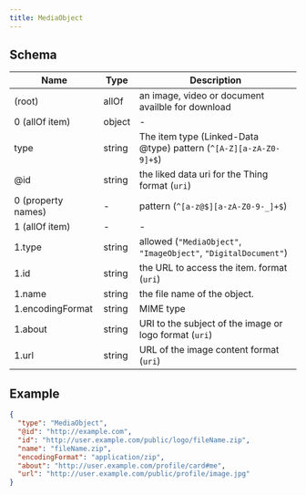 ```yaml
---
title: MediaObject
---
```

## Schema

| Name | Type | Description |
|---|---|---|
| (root) | allOf | an image, video or document availble for download |
| 0 (allOf item) | object | - |
| type | string | The item type (Linked-Data @type) pattern (`^[A-Z][a-zA-Z0-9]+$`) |
| @id | string | the liked data uri for the Thing format (`uri`) |
| 0 (property names) | - |  pattern (`^[a-z@$][a-zA-Z0-9-_]+$`) |
| 1 (allOf item) | - | - |
| 1.type | string | allowed (`"MediaObject"`, `"ImageObject"`, `"DigitalDocument"`)  |
| 1.id | string | the URL to access the item. format (`uri`) |
| 1.name | string | the file name of the object. |
| 1.encodingFormat | string | MIME type |
| 1.about | string | URI to the subject of the image or logo format (`uri`) |
| 1.url | string | URL of the image content format (`uri`) |

## Example



```json
{
  "type": "MediaObject",
  "@id": "http://example.com",
  "id": "http://user.example.com/public/logo/fileName.zip",
  "name": "fileName.zip",
  "encodingFormat": "application/zip",
  "about": "http://user.example.com/profile/card#me",
  "url": "http://user.example.com/public/profile/image.jpg"
}
```
